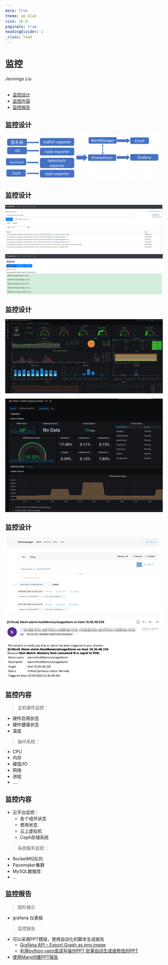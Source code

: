 ```yaml
---
marp: true
theme: am_blue
size: 16:9
paginate: true
headingDivider: 2
_class: lead
---
```



# 监控

###### Jennings Liu
<!-- _class: cover_b fixedtitleA
<!-- _header: "" -->
<!-- _footer: "" -->
<!-- _paginate: "" -->
##
<!-- _header: 目录<br>CONTENTS<br> -->
<!-- _class: toc_b -->

- [监控设计](#3)
- [监控内容](#4)
- [监控报告](#6)

## 监控设计
<!-- _header: \ ***云运维*** **监控设计** *监控内容* *监控报告* -->
<!-- _class:  navbar bq-green fixedtitleA  -->

  ![bg 82%](./images/monitoring01.png)

## 监控设计
<!-- _header: \ ***云运维*** **监控设计** *监控内容* *监控报告* -->
<!-- _class: cols-2  navbar bq-green fixedtitleA  -->

![bg fit 90%](./images/prometheus-01.png)

![bg fit](./images/prometheus-02.png)

## 监控设计
<!-- _header: \ ***云运维*** **监控设计** *监控内容* *监控报告* -->
<!-- _class: navbar bq-green fixedtitleA  -->

![bg 95%](./images/grafana-01.png)

![bg 65%](./images/grafana-02.png)

## 监控设计
<!-- _header: \ ***云运维*** **监控设计** *监控内容* *监控报告* -->
<!-- _class:  navbar bq-green fixedtitleA  -->

![bg  fit 90%](./images/alertmanager-01.png)

![bg fit](./images/alertmanager-02.png)

## 监控内容
<!-- _header: \ ***云运维*** *监控设计* **监控内容** *监控报告*-->
<!-- _class:  navbar bq-green fixedtitleA  -->
> 主机硬件监控：

- 硬件启用状态
- 硬件健康状态
- 温度

> 操作系统：

- CPU
- 内存
- 硬盘/IO
- 网络
- 进程
- ....

## 监控内容
<!-- _header: \ ***云运维*** *监控设计* **监控内容** *监控报告* -->
<!-- _class:  navbar bq-green fixedtitleA  -->

- 云平台监控：
  - 各个组件状态
  - 使用状态
  - 云上虚拟机
  - Ceph存储系统

> 系统服务监控：

- RocketMQ队列
- Pacemaker集群
- MySQL数据库
- ...

## 监控报告
<!-- _header: \ ***云运维*** *监控设计* *监控内容* **监控报告**-->
<!-- _class:  navbar bq-green fixedtitleA  -->

> 图形展示

- grafana 仪表板

> 监控报告

- 可以采用PPT模版，使用自动化的脚本生成报告
  - [Grafana API – Export Graph as png image](https://mattionline.de/grafana-api-export-graph-as-png/)
  - [利用python-pptx库读写操作PPT,批量自动生成或修改的PPT](https://www.dszhp.com/python-pptx.html)
- [使用Marp创建PPT报告](https://marpit.marp.app/)
